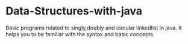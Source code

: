 # Data-Structures-with-java
Basic programs related to singly,doubly and circular linkedlist in java.
It helps you to be familiar with the syntax and basic concepts
